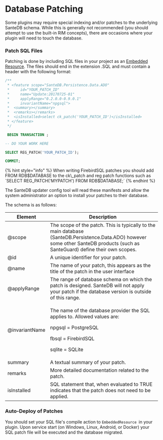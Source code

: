 # Database Patching

Some plugins may require special indexing and/or patches to the underlying SanteDB schema. While this is generally not recommended (you should attempt to use the built-in RIM concepts), there are occasions where your plugin will need to touch the database.

### Patch SQL Files

Patching is done by including SQL files in your project as an [Embedded Resource](https://ikriv.com/blog/?p=1530#:\~:text=Embedded%20Resources%20Embedded%20resources%20are%20the%20same%20as,output%20will%20have%20a%20manifest%20resource%20named%20MyProject.Texts.Guide.txt.). The files should end in the extension .SQL and must contain a header with the following format:

```sql
/** 
 * <feature scope="SanteDB.Persistence.Data.ADO" 
 *     id="YOUR_PATCH_ID" 
 *     name="Update:20170725-01" 
 *     applyRange="0.2.0.0-0.9.0.1"  
 *     invariantName="npgsql">
 *	<summary></summary>
 *	<remarks></remarks>
 *	<isInstalled>select ck_patch('YOUR_PATCH_ID')</isInstalled>
 * </feature>
 */

 BEGIN TRANSACTION ;

-- DO YOUR WORK HERE

SELECT REG_PATCH('YOUR_PATCH_ID');

COMMIT;
```

{% hint style="info" %}
When writing FirebirdSQL patches you should add FROM RDB$DATABASE to the ck\_patch and reg patch functions such as `SELECT REG_PATCH('MYPATCH') FROM RDB$DATABASE;`
{% endhint %}

The SanteDB updater config tool will read these manifests and allow the system administrator an option to install your patches to their database.

The schema is as follows:

| Element        | Description                                                                                                                                                                     |
| -------------- | ------------------------------------------------------------------------------------------------------------------------------------------------------------------------------- |
| @scope         | The scope of the patch. This is typically to the main database (SanteDB.Persistence.Data.ADO) however some other SanteDB products (such as SanteGuard) define their own scopes. |
| @id            | A unique identifier for your patch.                                                                                                                                             |
| @name          | The name of your patch, this appears as the title of the patch in the user interface                                                                                            |
| @applyRange    | The range of database schema on which the patch is designed. SanteDB will not apply your patch if the database version is outside of this range.                                |
| @invariantName | <p>The name of the database provider the SQL applies to. Allowed values are:</p><p>npgsql = PostgreSQL</p><p>fbsql = FirebirdSQL</p><p>sqlite = SQLite</p>                      |
| summary        | A textual summary of your patch.                                                                                                                                                |
| remarks        | More detailed documentation related to the patch.                                                                                                                               |
| isInstalled    | SQL statement that, when evaluated to TRUE indicates that the patch does not need to be applied.                                                                                |

### Auto-Deploy of Patches

You should set your SQL file's compile action to `EmbeddedResource `in your plugin. Upon service start (on Windows, Linux, Android, or Docker) your SQL patch file will be executed and the database migrated.
